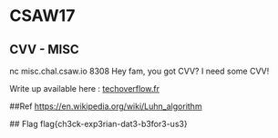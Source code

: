 # CSAW17
## CVV - MISC
nc misc.chal.csaw.io 8308
Hey fam, you got CVV? I need some CVV!

Write up available here : [techoverflow.fr](http://techoverflow.fr/2017/09/18/cvv-misc-csaw17/)

##Ref
https://en.wikipedia.org/wiki/Luhn_algorithm

## Flag
flag{ch3ck-exp3rian-dat3-b3for3-us3}
